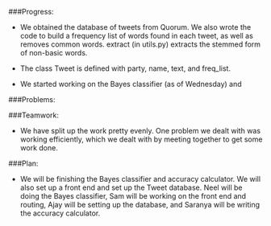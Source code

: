 ###Progress:
    
* We obtained the database of tweets from Quorum. We also wrote the code to build a frequency list of words found in each tweet, as well as removes common words. extract (in utils.py) extracts the stemmed form of non-basic words. 

* The class Tweet is defined with party, name, text, and freq_list. 

* We started working on the Bayes classifier (as of Wednesday) and 


###Problems:

###Teamwork:

* We have split up the work pretty evenly. One problem we dealt with was working efficiently, which we dealt with by meeting together to get some work done. 

###Plan:
    
* We will be finishing the Bayes classifier and accuracy calculator. We will also set up a front end and set up the Tweet database. Neel will be doing the Bayes classifier, Sam will be working on the front end and routing, Ajay will be setting up the database, and Saranya will be writing the accuracy calculator. 
